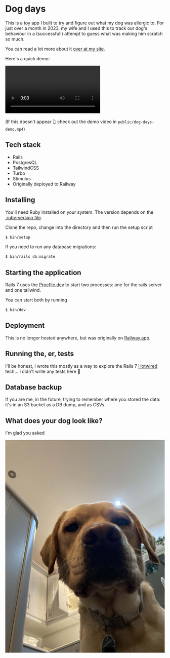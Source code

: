 # Dog days

This is a toy app I built to try and figure out what my dog was allergic to. For just over a month in 2023, my wife and I used this to track our dog's behaviour in a (successful!) attempt to guess what was making him scratch so much.

You can read a lot more about it [over at my site](https://joshvince.site/blog/2023_08_03_dog_days).

Here's a quick demo:

![A video showing a demo of the app in action](public/dog-days-demo.mp4)

(If this doesn't appear 👆 check out the demo video in `public/dog-days-demo.mp4`)

## Tech stack
* Rails
* PostgresQL
* TailwindCSS
* Turbo
* Stimulus
* Originally deployed to Railway

## Installing
You'll need Ruby installed on your system. The version depends on the [.ruby-version file](/.ruby-version).

Clone the repo, change into the directory and then run the setup script
```bash
$ bin/setup
```

If you need to run any database migrations:
```bash
$ bin/rails db:migrate
```

## Starting the application
Rails 7 uses the [Procfile.dev](/Procfile.dev) to start two processes: one for the rails server and one tailwind.

You can start both by running
```bash
$ bin/dev
```

## Deployment
This is no longer hosted anywhere, but was originally on [Railway.app](https://railway.app).

## Running the, er, tests
I'll be honest, I wrote this mostly as a way to explore the Rails 7 [Hotwired](https://hotwired.dev) tech... I didn't write any tests here 🙈

## Database backup
If you are me, in the future, trying to remember where you stored the data: it's in an S3 bucket as a DB dump, and as CSVs.

## What does your dog look like?
I'm glad you asked

![Jeremy](/public/jeremy.jpg)
